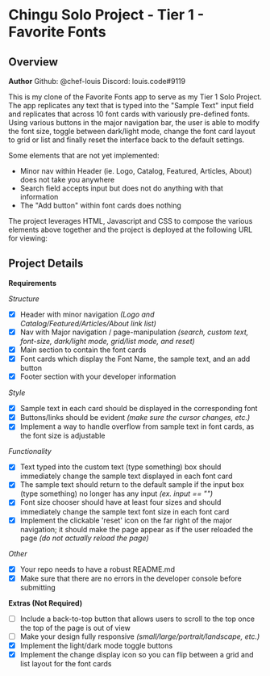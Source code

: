 # Chingu Solo Project - Tier 1 - Favorite Fonts

## Overview ##

**Author**
Github: @chef-louis
Discord: louis.code#9119

This is my clone of the Favorite Fonts app to serve as my Tier 1 Solo Project. The app replicates any text that is typed into the "Sample Text" input field and replicates that across 10 font cards with variously pre-defined fonts. Using various buttons in the major navigation bar, the user is able to modify the font size, toggle between dark/light mode, change the font card layout to grid or list and finally reset the interface back to the default settings.

Some elements that are not yet implemented:
- Minor nav within Header (ie. Logo, Catalog, Featured, Articles, About) does not take you anywhere
- Search field accepts input but does not do anything with that information
- The "Add button" within font cards does nothing

The project leverages HTML, Javascript and CSS to compose the various elements above together and the project is deployed at the following URL for viewing:

## Project Details ## 

**Requirements**

*Structure*
- [X] Header with minor navigation *(Logo and Catalog/Featured/Articles/About link list)*
- [X] Nav with Major navigation / page-manipulation *(search, custom text, font-size, dark/light mode, grid/list mode, and reset)*
- [X] Main section to contain the font cards
- [X] Font cards which display the Font Name, the sample text, and an add button
- [X] Footer section with your developer information

*Style*
- [X] Sample text in each card should be displayed in the corresponding font
- [X] Buttons/links should be evident *(make sure the cursor changes, etc.)*
- [X] Implement a way to handle overflow from sample text in font cards, as the font size is adjustable

*Functionality*
- [X] Text typed into the custom text (type something) box should immediately change the sample text displayed in each font card
- [X] The sample text should return to the default sample if the input box (type something) no longer has any input *(ex. input == "")*
- [X] Font size chooser should have at least four sizes and should immediately change the sample text font size in each font card
- [X] Implement the clickable 'reset' icon on the far right of the major navigation; it should make the page appear as if the user reloaded the page *(do not actually reload the page)*

*Other*
- [X] Your repo needs to have a robust README.md
- [X] Make sure that there are no errors in the developer console before submitting

**Extras (Not Required)**

- [ ] Include a back-to-top button that allows users to scroll to the top once the top of the page is out of view
- [ ] Make your design fully responsive *(small/large/portrait/landscape, etc.)*
- [X] Implement the light/dark mode toggle buttons
- [X] Implement the change display icon so you can flip between a grid and list layout for the font cards